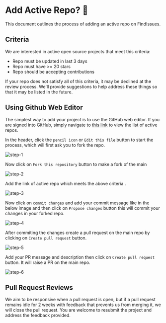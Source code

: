 # Add Active Repo? 📂
This document outlines the process of adding an active repo on FindIssues.

## Criteria

We are interested in active open source projects that meet this criteria:

- Repo must be updated in last 3 days
- Repo must have >= 20 stars
- Repo should be accepting contributions

If your repo does not satisfy all of this criteria, it may be declined at the review process. We'll provide suggestions to help address these things so that it may be listed in the future.

## Using Github Web Editor

The simplest way to add your project is to use the GitHub web editor. If you are signed into GitHub, simply navigate to [this link](https://github.com/anand346/findissues/blob/dev/_data/repos.js) to view the list of active repos.

In the header, click the `pencil icon` or `Edit this file` button to start the process, which will first ask you to fork the repo. 

![step-1](https://github.com/anand346/findissues/assets/64061582/72f1092e-dbe3-4e61-81f4-16b88c6967f4)


Now click on `Fork this repository` button to make a fork of the main

![step-2](https://github.com/anand346/findissues/assets/64061582/5136decf-5337-4f54-86be-3d9bc213b4aa)

Add the link of active repo which meets the above criteria .

![step-3](https://github.com/anand346/findissues/assets/64061582/19dc9abb-3824-4bbf-9ad4-ccad26ce1390)

Now click on `commit changes` and add your commit message like in the below image and then click on `Propose changes` button this will commit your changes in your forked repo.

![step-4](https://github.com/anand346/findissues/assets/64061582/86cf92e6-8b7c-4a55-8dfa-bcddcb1010bd)

After commiting the changes create a pull request on the main repo by clicking on `Create pull request` button.

![step-5](https://github.com/anand346/findissues/assets/64061582/dd5d68dc-dc98-4ab1-9954-90a842415675)

Add your PR message and description then click on `Create pull request` button. It will raise a PR on the main repo.

![step-6](https://github.com/anand346/findissues/assets/64061582/0cd53953-d31c-45ff-9431-a8c5c6bdf814)

## Pull Request Reviews

We aim to be responsive when a pull request is open, but if a pull request remains idle for 2 weeks with feedback that prevents us from merging it, we will close the pull request. You are welcome to resubmit the project and address the feedback provided.

